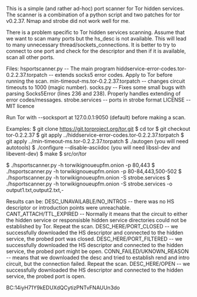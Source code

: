 This is a simple (and rather ad-hoc) port scanner for Tor hidden
services.  The scanner is a combination of a python script and two
patches for tor v0.2.37. Nmap and strobe did not work well for me.

There is a problem specific to Tor hidden services scanning. Assume that
we want to scan many ports but the hs_desc is not available.  This will
lead to many unnecessary thread/sockets_connections.  It is better to
try to connect to one port and check for the descriptor and then if it
is available, scan all other ports.

Files:
  hsportscanner.py -- The main program
  hiddservice-error-codes.tor-0.2.2.37.torpatch -- extends socks5 error codes. Apply to Tor before running the scan.
  min-timeout-ms.tor-0.2.2.37.torpatch -- changes circuit timeouts to 1000 (magic number).
  socks.py -- Fixes some small bugs with parsing Socks5Error (lines 236 and 238). 
              Properly handles extending of error codes/messages.
  strobe.services -- ports in strobe format
  LICENSE -- MIT licence

Run Tor with --socksport at 127.0.0.1:9050 (default) before making a scan.

Examples:
$ git clone https://git.torproject.org/tor.git
$ cd tor
$ git checkout tor-0.2.2.37
$ git apply ../hiddservice-error-codes.tor-0.2.2.37.torpatch
$ git apply ../min-timeout-ms.tor-0.2.2.37.torpatch
$ ./autogen (you will need autotools)
$ ./configure --disable-asciidoc (you will need libssl-dev and libevent-dev)
$ make
$ src/or/tor

$ ./hsportscanner.py -h torwikignoueupfm.onion -p 80,443
$ ./hsportscanner.py -h torwikignoueupfm.onion -p 80-84,443,500-502
$ ./hsportscanner.py -h torwikignoueupfm.onion -S strobe.services
$ ./hsportscanner.py -h torwikignoueupfm.onion -S strobe.services -o output1.txt,output2.txt,-


Results can be:
DESC_UNAVAILABLE/NO_INTROS -- there was no HS descriptor or introduction points were unreachable.
CANT_ATTACH/TTL_EXPIRED    -- Normally it means that the circuit to either the hidden service
                              or responsisble hidden service directories could not be established by Tor. Repeat the scan.
DESC_HERE/PORT_CLOSED      -- we successfully downloaded the HS descriptor and connected to the hidden service, the probed port was closed. 
DESC_HERE/PORT_FILTERED    -- we successfully downloaded the HS descriptor and connected to the hidden service, the probed port might be open.
CONN_FAILED/UKNOWN_REASON  -- means that we downloaded the desc and tried to establish rend and intro circuit, but the connection failed. Repeat the scan.
DESC_HERE/OPEN             -- we successfully downloaded the HS descriptor and connected to the hidden service, the probed port is open.

BC:14iyH71Y9kEDUXdQCytizPNTvFNAUUn3do 
